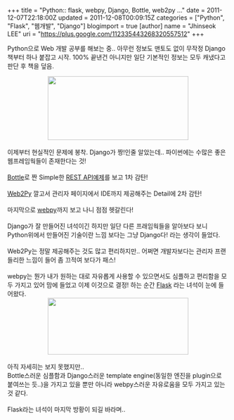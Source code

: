 +++
title = "Python:: flask, webpy, Django, Bottle, web2py ..."
date = 2011-12-07T22:18:00Z
updated = 2011-12-08T00:09:15Z
categories = ["Python", "Flask", "웹개발", "Django"]
blogimport = true 
[author]
	name = "Jhinseok LEE"
	uri = "https://plus.google.com/112335443268320557512"
+++

Python으로 Web 개발 공부를 해보는 중.. 아무런 정보도 맨토도 없이 무작정 Django책부터 하나 붙잡고 시작. 100% 끝낸건 아니지만 일단 기본적인 정보는 모두 캐냈다고 판단 후 책을 덮음.<br /><div class="separator" style="clear: both; text-align: center;"><a href="https://www.djangoproject.com/s/img/logos/django-logo-negative.png" imageanchor="1" style="margin-left: 1em; margin-right: 1em;"><img border="0" height="145" src="https://www.djangoproject.com/s/img/logos/django-logo-negative.png" width="320" /></a></div><br />이제부터 현실적인 문제에 봉착. Django가 짱!인줄 알았는데.. 파이썬에는 수많은 좋은 웹프레임웍들이 존재한다는 것!<br /><br /><a href="http://bottlepy.org/docs/dev/">Bottle</a>로 짠 Simple한 <a href="http://fi.am/entry/building-a-website-api-with-django-part-1-api-func/">REST API예제</a>를 보고 1차 감탄!<br /><br /><a href="http://web2py.com/">Web2Py</a> 깔고서 관리자 페이지에서 IDE까지 제공해주는 Detail에 2차 감탄!<br /><br />마지막으로 <a href="http://webpy.org/">webpy</a>까지 보고 나니 점점 헷갈린다!<br /><br />Django가 잘 만들어진 녀석이긴 하지만 일단 다른 프래임웍들을 알아보다 보니 Python위에서 만들어진 기술이란 느낌 보다는 그냥 Django다! 라는 생각이 들었다.<br /><br />Web2Py는 정말 제공해주는 것도 많고 편리하지만.. 어쩌면 개발자보다는 관리자 프랜들리한 느낌이 들어 좀 끄적여 보다가 패스!<br /><br />webpy는 뭔가 내가 원하는 대로 자유롭게 사용할 수 있으면서도 심플하고 편리함을 모두 가지고 있어 맘에 들었고 이제 이것으로 결정! 하는 순간 <a href="http://flask.pocoo.org/">Flask</a>&nbsp;라는 녀석이 눈에 들어왔다.<br /><div class="separator" style="clear: both; text-align: center;"></div><div class="separator" style="clear: both; text-align: center;"><a href="http://4.bp.blogspot.com/-beqQ0zkQbc8/TuBGb6cNDZI/AAAAAAAADmU/XAqcoH0bCxE/s1600/%25E1%2584%2589%25E1%2585%25B3%25E1%2584%258F%25E1%2585%25B3%25E1%2584%2585%25E1%2585%25B5%25E1%2586%25AB%25E1%2584%2589%25E1%2585%25A3%25E1%2586%25BA+2011-12-08+%25E1%2584%258B%25E1%2585%25A9%25E1%2584%2592%25E1%2585%25AE+2.08.42.png" imageanchor="1" style="margin-left: 1em; margin-right: 1em;"><img border="0" height="129" src="http://4.bp.blogspot.com/-beqQ0zkQbc8/TuBGb6cNDZI/AAAAAAAADmU/XAqcoH0bCxE/s320/%25E1%2584%2589%25E1%2585%25B3%25E1%2584%258F%25E1%2585%25B3%25E1%2584%2585%25E1%2585%25B5%25E1%2586%25AB%25E1%2584%2589%25E1%2585%25A3%25E1%2586%25BA+2011-12-08+%25E1%2584%258B%25E1%2585%25A9%25E1%2584%2592%25E1%2585%25AE+2.08.42.png" width="320" /></a></div><br />아직 자세히는 보지 못했지만..<br />Bottle스러운 심플함과 Django스러운 template engine(동일한 엔진을 plugin으로 붙여쓰는 듯..)을 가지고 있을 뿐만 아니라 webpy스러운 자유로움을 모두 가지고 있는 것 같다.<br /><br />Flask라는 녀석이 마지막 방황이 되길 바라며..
